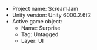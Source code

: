 <!-- UNITY CODE ASSIST INSTRUCTIONS START -->
- Project name: ScreamJam
- Unity version: Unity 6000.2.6f2
- Active game object:
  - Name: Surprise
  - Tag: Untagged
  - Layer: UI
<!-- UNITY CODE ASSIST INSTRUCTIONS END -->